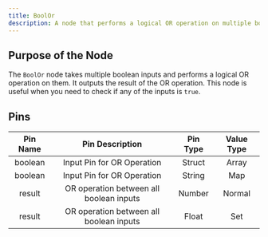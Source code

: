 ```yaml
---
title: BoolOr
description: A node that performs a logical OR operation on multiple boolean inputs.
---
```


## Purpose of the Node
The `BoolOr` node takes multiple boolean inputs and performs a logical OR operation on them. It outputs the result of the OR operation. This node is useful when you need to check if any of the inputs is `true`.

## Pins
| Pin Name | Pin Description | Pin Type | Value Type |
|:----------:|:-------------:|:------:|:------:|
| boolean | Input Pin for OR Operation | Struct | Array |
| boolean | Input Pin for OR Operation | String | Map |
| result | OR operation between all boolean inputs | Number | Normal |
| result | OR operation between all boolean inputs | Float | Set |